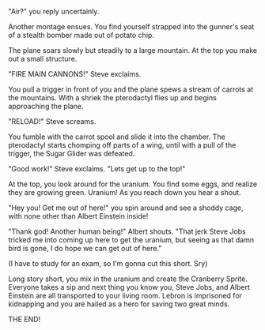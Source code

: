 "Air?" you reply uncertainly.

Another montage ensues. You find yourself strapped into the gunner's seat of a stealth bomber
made out of potato chip.

The plane soars slowly but steadily to a large mountain. At the top you make out a small
structure.

"FIRE MAIN CANNONS!" Steve exclaims.

You pull a trigger in front of you and the plane spews a stream of carrots at the mountains. With a shriek
the pterodactyl flies up and begins approaching the plane.

"RELOAD!" Steve screams.

You fumble with the carrot spool and slide it into the chamber. The pterodactyl starts
chomping off parts of a wing, until with a pull of the trigger, the Sugar Glider was defeated.

"Good work!" Steve exclaims. "Lets get up to the top!"

At the top, you look around for the uranium. You find some eggs, and realize they are growing green.
Uranium! As you reach down you hear a shout.

"Hey you! Get me out of here!" you spin around and see a shoddy cage, with none other than
Albert Einstein inside!

"Thank god! Another human being!" Albert shouts. "That jerk Steve Jobs tricked me into coming up here
to get the uranium, but seeing as that damn bird is gone, I do hope we can get out of here."

(I have to study for an exam, so I'm gonna cut this short. Sry)

Long story short, you mix in the uranium and create the Cranberry Sprite. Everyone takes a sip
and next thing you know you, Steve Jobs, and Albert Einstein are all transported to your living room.
Lebron is imprisoned for kidnapping and you are hailed as a hero for saving two great minds.

THE END!
